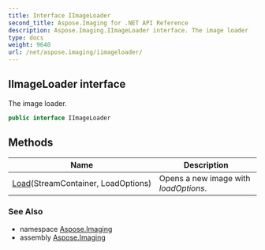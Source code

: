 ```yaml
---
title: Interface IImageLoader
second_title: Aspose.Imaging for .NET API Reference
description: Aspose.Imaging.IImageLoader interface. The image loader
type: docs
weight: 9640
url: /net/aspose.imaging/iimageloader/
---
```

## IImageLoader interface

The image loader.

```csharp
public interface IImageLoader
```

## Methods

| Name | Description |
| --- | --- |
| [Load](../../aspose.imaging/iimageloader/load/)(StreamContainer, LoadOptions) | Opens a new image with *loadOptions*. |

### See Also

* namespace [Aspose.Imaging](../../aspose.imaging/)
* assembly [Aspose.Imaging](../../)


